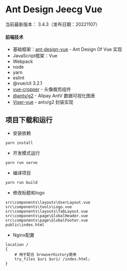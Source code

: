 Ant Design Jeecg Vue
====

当前最新版本： 3.4.3（发布日期：20221107）

#### 前端技术

- 基础框架：[ant-design-vue](https://github.com/vueComponent/ant-design-vue) - Ant Design Of Vue 实现
- JavaScript框架：Vue
- Webpack
- node
- yarn
- eslint
- @vue/cli 3.2.1
- [vue-cropper](https://github.com/xyxiao001/vue-cropper) - 头像裁剪组件
- [@antv/g2](https://antv.alipay.com/zh-cn/index.html) - Alipay AntV 数据可视化图表
- [Viser-vue](https://viserjs.github.io/docs.html#/viser/guide/installation)  - antv/g2 封装实现



项目下载和运行
----

- 安装依赖
```
yarn install
```

- 开发模式运行
```
yarn run serve
```

- 编译项目
```
yarn run build
```

- 修改标题和logo

```
src\components\layouts\UserLayout.vue
src\components\tools\Logo.vue
src\components\layouts\TabLayout.vue
src\components\page\GlobalHeader.vue
src\components\page\GlobalFooter.vue
public\index.html
```

- Nginx配置

```nginx
location /
{
    # 用于配合 browserHistory使用
    try_files $uri $uri/ /index.html;
}
```



